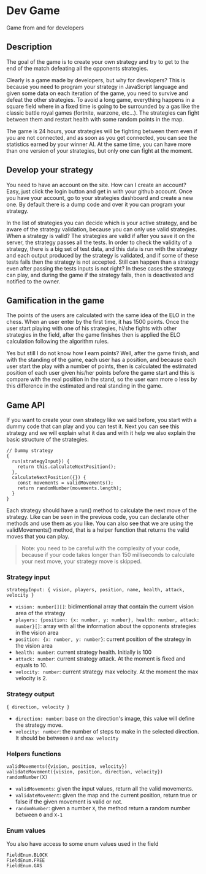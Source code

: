 # Dev Game

Game from and for developers

## Description

The goal of the game is to create your own strategy and try to get to the end of the match defeating all the
 opponents strategies.

Clearly is a game made by developers, but why for developers? This is because you need to program your strategy in
 JavaScript language and given some data on each iteration of the game, you need to survive and defeat the other
  strategies. To avoid a long game, everything happens in a square field where in a fixed time is going to be
   surrounded by a gas like the classic battle royal games (fortnite, warzone, etc...). The strategies can fight
    between them and restart health with some random points in the map.

The game is 24 hours, your strategies will be fighting between them even if you are not connected, and as soon as you
 get connected, you can see the statistics earned by your winner AI. At the same time, you can have more than one
  version of your strategies, but only one can fight at the moment.

## Develop your strategy

You need to have an account on the site. How can I create an account? Easy, just click the login button and get in
 with your github account. Once you have your account, go to your strategies dashboard and create a new one. By
  default there is a dump code and over it you can program your strategy.

In the list of strategies you can decide which is your active strategy, and be aware of the strategy
 validation, because you can only use valid strategies. When a strategy is valid? The strategies are valid if after
  you save it on the server, the strategy passes all the tests. In order to check the validity of a strategy, there
   is a big set of test data, and this data is run with the strategy and each output produced by the strategy is
    validated, and if some of these tests fails then the strategy is not accepted. Still can happen than a strategy even
     after passing the tests inputs is not right? In these cases the strategy can play, and during the game if the
      strategy fails, then is deactivated and notified to the owner.

## Gamification in the game

The points of the users are calculated with the same idea of the ELO in the chess. When an user enter by the first
 time, it has 1500 points. Once the user start playing with one of his strategies, hi/she fights with other
  strategies in the field, after the game finishes then is applied the ELO calculation following the algorithm rules.
  
Yes but still I do not know how I earn points? Well, after the game finish, and with the standing of the game, each user
 has a position, and because each user start the play with a number of points, then is calculated the estimated
  position of each user given his/her points before the game start and this is compare with the real position in the
   stand, so the user earn more o less by this difference in the estimated and real standing in the game.

## Game API

If you want to create your own strategy like we said before, you start with a dummy code that can play and you can
 test it. Next you can see this strategy and we will explain what it das and with it help we also explain the basic
  structure of the strategies.

```
// Dummy strategy
{
  run(strategyInput}) {
    return this.calculateNextPosition();
  },
  calculateNextPosition({}) {
    const movements = validMovements();
    return randomNumber(movements.length);
  }
}
```

Each strategy should have a run() method to calculate the next move of the strategy. Like can be seen in the previous
 code, you can declarate other methods and use them as you like. You can also see that we are using the
  validMovements() method, that is a helper function that returns the valid moves that you can play.

> Note: you need to be careful with the complexity of your code, because if your code takes longer than 150
> milliseconds to calculate your next move, your strategy move is skipped.

### Strategy input

```
strategyInput: { vision, players, position, name, health, attack, velocity }
```

- `vision: number[][]`: bidimentional array that contain the current vision area of the strategy
- `players: {position: {x: number, y: number}, health: number, attack: number}[]`: array with all the information about
 the opponents strategies in the vision area
- `position: {x: number, y: number}`: current position of the strategy in the vision area
- `health: number`: current strategy health. Initially is 100
- `attack: number`: current strategy attack. At the moment is fixed and equals to 10.
- `velocity: number`: current strategy max velocity. At the moment the max velocity is 2.

### Strategy output

```
{ direction, velocity }
```

- `direction: number`: base on the direction's image, this value will define the strategy move.
- `velocity: number`: the number of steps to make in the selected direction. It should be between `0` and `max velocity`

### Helpers functions

```
validMovements({vision, position, velocity}) 
validateMovement({vision, position, direction, velocity})
randomNumber(X)
```

- `validMovements`: given the input values, return all the valid movements.
- `validateMovement`: given the map and the current position, return true or false if the given movement is valid or not.
- `randomNumber`: given a number `X`, the method return a random number between `0` and `X-1` 

### Enum values

You also have access to some enum values used in the field

```
FieldEnum.BLOCK
FieldEnum.FREE
FieldEnum.GAS
```
